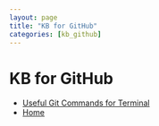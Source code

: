 ```yaml
---
layout: page
title: "KB for GitHub"
categories: [kb_github]
---
```

# KB for GitHub
- [Useful Git Commands for Terminal](https://dzmitry-h.github.io/personalbrand/kb_github/useful_commands_for_terminal/)
- [Home](https://dzmitry-h.github.io/personalbrand/)
